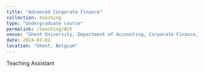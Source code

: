 ```yaml
---
title: "Advanced Corporate Finance"
collection: teaching
type: "Undergraduate course"
permalink: /teaching/ACF
venue: "Ghent University, Department of Accounting, Corporate Finance, and Taxation"
date: 2024-01-01
location: "Ghent, Belgium"
---
```


Teaching Assistant
